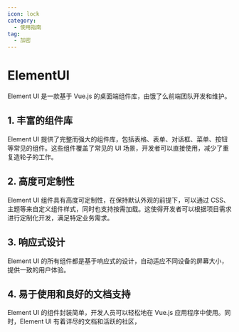 ```yaml
---
icon: lock
category:
  - 使用指南
tag:
  - 加密
---
```


# ElementUI

Element UI 是一款基于 Vue.js 的桌面端组件库，由饿了么前端团队开发和维护。

## 1. 丰富的组件库
Element UI 提供了完整而强大的组件库，包括表格、表单、对话框、菜单、按钮等常见的组件。这些组件覆盖了常见的 UI 场景，开发者可以直接使用，减少了重复造轮子的工作。

## 2. 高度可定制性
Element UI 组件具有高度可定制性，在保持默认外观的前提下，可以通过 CSS、主题等来自定义组件样式，同时也支持按需加载。这使得开发者可以根据项目需求进行定制化开发，满足特定业务需求。

## 3. 响应式设计
Element UI 的所有组件都是基于响应式的设计，自动适应不同设备的屏幕大小，提供一致的用户体验。

## 4. 易于使用和良好的文档支持
Element UI 的组件封装简单，开发人员可以轻松地在 Vue.js 应用程序中使用。同时，Element UI 有着详尽的文档和活跃的社区，